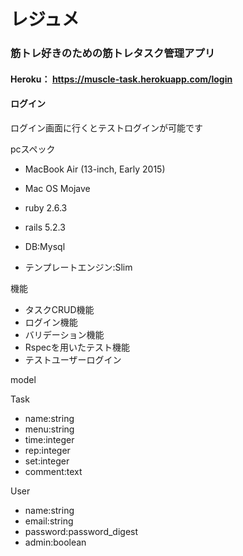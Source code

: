 # レジュメ 

### 筋トレ好きのための筋トレタスク管理アプリ

#### Heroku： https://muscle-task.herokuapp.com/login

#### ログイン

ログイン画面に行くとテストログインが可能です

pcスペック
* MacBook Air (13-inch, Early 2015)

* Mac OS Mojave

* ruby 2.6.3

* rails 5.2.3

* DB:Mysql

* テンプレートエンジン:Slim 

機能
* タスクCRUD機能
* ログイン機能
* バリデーション機能
* Rspecを用いたテスト機能
* テストユーザーログイン


model

Task  
* name:string
* menu:string 
* time:integer
* rep:integer
* set:integer
* comment:text

User
* name:string
* email:string
* password:password_digest
* admin:boolean
